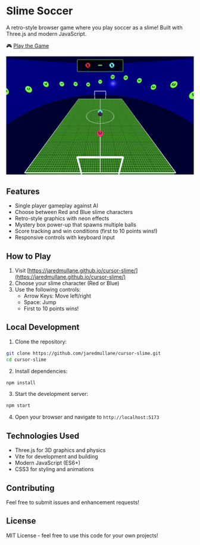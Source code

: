 # Slime Soccer

A retro-style browser game where you play soccer as a slime! Built with Three.js and modern JavaScript.

🎮 [Play the Game](https://jaredmullane.github.io/cursor-slime/)

![Slime Soccer Game - A retro-style 3D soccer game with slime characters](./screenshot.png)

## Features

- Single player gameplay against AI
- Choose between Red and Blue slime characters
- Retro-style graphics with neon effects
- Mystery box power-up that spawns multiple balls
- Score tracking and win conditions (first to 10 points wins!)
- Responsive controls with keyboard input

## How to Play

1. Visit [https://jaredmullane.github.io/cursor-slime/](https://jaredmullane.github.io/cursor-slime/)
2. Choose your slime character (Red or Blue)
3. Use the following controls:
   - Arrow Keys: Move left/right
   - Space: Jump
   - First to 10 points wins!

## Local Development

1. Clone the repository:
```bash
git clone https://github.com/jaredmullane/cursor-slime.git
cd cursor-slime
```

2. Install dependencies:
```bash
npm install
```

3. Start the development server:
```bash
npm start
```

4. Open your browser and navigate to `http://localhost:5173`

## Technologies Used

- Three.js for 3D graphics and physics
- Vite for development and building
- Modern JavaScript (ES6+)
- CSS3 for styling and animations

## Contributing

Feel free to submit issues and enhancement requests!

## License

MIT License - feel free to use this code for your own projects! 